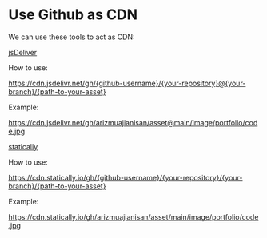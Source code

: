 # Use Github as CDN

We can use these tools to act as CDN:

[jsDeliver](https://www.jsdelivr.com/)

How to use:

https://cdn.jsdelivr.net/gh/{github-username}/{your-repository}@{your-branch}/{path-to-your-asset}

Example:

https://cdn.jsdelivr.net/gh/arizmuajianisan/asset@main/image/portfolio/code.jpg

[statically](https://statically.io/)

How to use:

https://cdn.statically.io/gh/{github-username}/{your-repository}/{your-branch}/{path-to-your-asset}

Example:

https://cdn.statically.io/gh/arizmuajianisan/asset/main/image/portfolio/code.jpg
